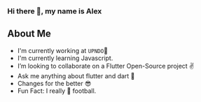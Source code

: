
### <p align="left"> Hi there 👋, my name is Alex </p>


  ## About Me 
  - I'm currently working at `UPNDO`🚀
  - I'm currently learning Javascript.
  - I’m looking to collaborate on a Flutter Open-Source project ✌
  - Ask me anything about flutter and dart 💬 
  - Changes for the better 😎
  - Fun Fact: I really 💙 football.
